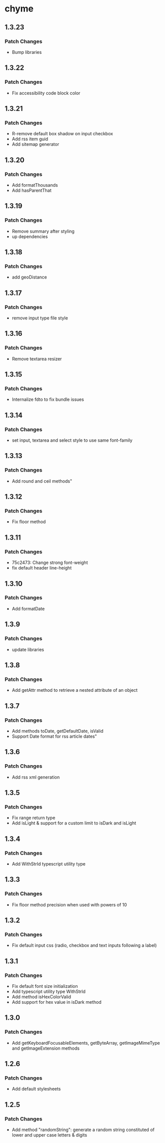 # chyme

## 1.3.23

### Patch Changes

- Bump libraries

## 1.3.22

### Patch Changes

- Fix accessibility code block color

## 1.3.21

### Patch Changes

- R-remove default box shadow on input checkbox
- Add rss item guid
- Add sitemap generator

## 1.3.20

### Patch Changes

- Add formatThousands
- Add hasParentThat

## 1.3.19

### Patch Changes

- Remove summary after styling
- up dependencies

## 1.3.18

### Patch Changes

- add geoDistance

## 1.3.17

### Patch Changes

- remove input type file style

## 1.3.16

### Patch Changes

- Remove textarea resizer

## 1.3.15

### Patch Changes

- Internalize fdto to fix bundle issues

## 1.3.14

### Patch Changes

- set input, textarea and select style to use same font-family

## 1.3.13

### Patch Changes

- Add round and ceil methods"

## 1.3.12

### Patch Changes

- Fix floor method

## 1.3.11

### Patch Changes

- 75c2473: Change strong font-weight
- fix default header line-height

## 1.3.10

### Patch Changes

- Add formatDate

## 1.3.9

### Patch Changes

- update libraries

## 1.3.8

### Patch Changes

- Add getAttr method to retrieve a nested attribute of an object

## 1.3.7

### Patch Changes

- Add methods toDate, getDefaultDate, isValid
- Support Date format for rss article dates"

## 1.3.6

### Patch Changes

- Add rss xml generation

## 1.3.5

### Patch Changes

- Fix range return type
- Add isLight & support for a custom limit to isDark and isLight

## 1.3.4

### Patch Changes

- Add WithStrId typescript utility type

## 1.3.3

### Patch Changes

- Fix floor method precision when used with powers of 10

## 1.3.2

### Patch Changes

- Fix default input css (radio, checkbox and text inputs following a label)

## 1.3.1

### Patch Changes

- Fix default font size initialization
- Add typescript utility type WithStrId
- Add method isHexColorValid
- Add support for hex value in isDark method

## 1.3.0

### Patch Changes

- Add getKeyboardFocusableElements, getByteArray, getImageMimeType and getImageExtension methods

## 1.2.6

### Patch Changes

- Add default stylesheets

## 1.2.5

### Patch Changes

- Add method "randomString": generate a random string constituted of lower and upper case letters & digits
